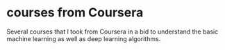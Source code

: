 # courses from Coursera
Several courses that I took from Coursera in a bid to understand the basic machine learning as well as deep learning algorithms. 

